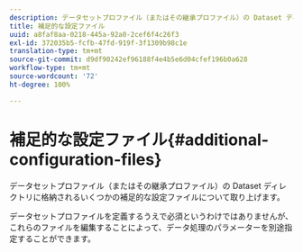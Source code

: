 ```yaml
---
description: データセットプロファイル（またはその継承プロファイル）の Dataset ディレクトリに格納されるいくつかの補足的な設定ファイルについて取り上げます。
title: 補足的な設定ファイル
uuid: a8faf8aa-0218-445a-92a0-2cef6f4c26f3
exl-id: 372035b5-fcfb-47fd-919f-3f1309b98c1e
translation-type: tm+mt
source-git-commit: d9df90242ef96188f4e4b5e6d04cfef196b0a628
workflow-type: tm+mt
source-wordcount: '72'
ht-degree: 100%

---
```


# 補足的な設定ファイル{#additional-configuration-files}

データセットプロファイル（またはその継承プロファイル）の Dataset ディレクトリに格納されるいくつかの補足的な設定ファイルについて取り上げます。

データセットプロファイルを定義するうえで必須というわけではありませんが、これらのファイルを編集することによって、データ処理のパラメーターを別途指定することができます。
